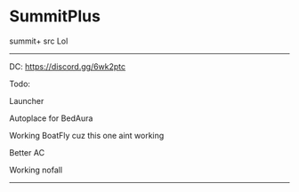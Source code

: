 # SummitPlus
summit+ src Lol


------------------------------

DC: https://discord.gg/6wk2ptc

Todo: 

Launcher

Autoplace for BedAura

Working BoatFly cuz this one aint working

Better AC

Working nofall

------------------------------
